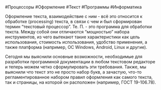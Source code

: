 #Процессоры #Оформление #Текст #Программы #Информатика

Оформление текста, взаимодействие с ним - всё это относится к обработке (processing) текста, в связи с чем и был сформирован термин “текстовый процессор”. 
Те. П. - это программа для обработки текста. Между собой они отличаются “мощностью” набора инструментов, из чего вытекают такие характеристики как цель использования, стоимость использования, удобство применения, а также платформа (например, OC Windows, Android, Linux и другие).

Сегодня мы выяснили основные возможности, необходимые для разработки программной документации в любом текстовом редакторе и теперь можем четко сформулировать эти требования. Также, мы выяснили что текст это не просто набор букв, а зачастую, что-то регламентированное набором правил оформления как самого текста, так и страницы, на которой он расположен (например, ГОСТ 19-106.78).
